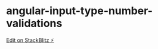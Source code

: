 # angular-input-type-number-validations

[Edit on StackBlitz ⚡️](https://stackblitz.com/edit/angular-input-type-number-validations)